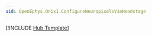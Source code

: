 ```yaml
---
uid: OpenEphys.Onix1.ConfigureNeuropixelsV1eHeadstage
---
```


[!INCLUDE [Hub Template](hub_template.md)]